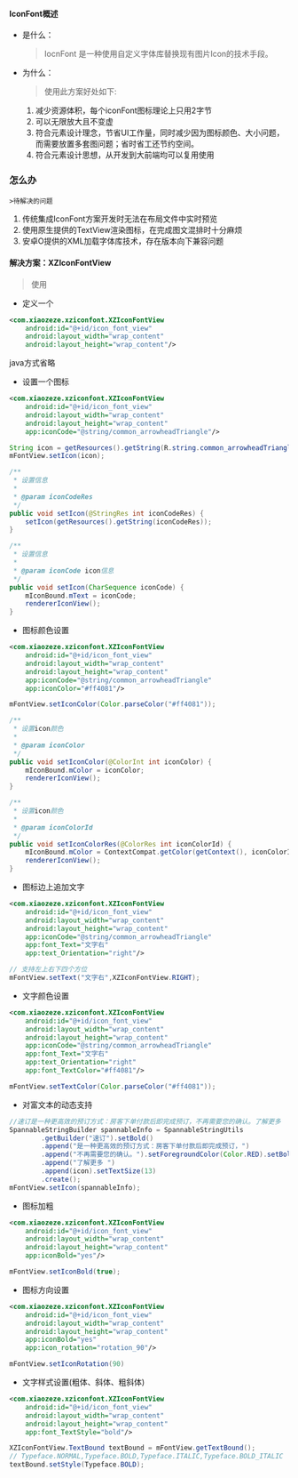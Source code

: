 #### **IconFont概述**

- 是什么：

  > IocnFont 是一种使用自定义字体库替换现有图片Icon的技术手段。



- 为什么：

  > 使用此方案好处如下:

   	1. 减少资源体积，每个iconFont图标理论上只用2字节
   	2. 可以无限放大且不变虚
   	3. 符合元素设计理念，节省UI工作量，同时减少因为图标颜色、大小问题，而需要放置多套图问题；省时省工还节约空间。
   	4. 符合元素设计思想，从开发到大前端均可以复用使用



### 怎么办

	>待解决的问题

1. 传统集成IconFont方案开发时无法在布局文件中实时预览
2. 使用原生提供的TextView渲染图标，在完成图文混排时十分麻烦
3. 安卓O提供的XML加载字体库技术，存在版本向下兼容问题



#### 解决方案：XZIconFontView



> 使用

- 定义一个

```xml
<com.xiaozeze.xziconfont.XZIconFontView
    android:id="@+id/icon_font_view"
    android:layout_width="wrap_content"
    android:layout_height="wrap_content"/>
```

java方式省略



- 设置一个图标

```xml
<com.xiaozeze.xziconfont.XZIconFontView
    android:id="@+id/icon_font_view"
    android:layout_width="wrap_content"
    android:layout_height="wrap_content" 
    app:iconCode="@string/common_arrowheadTriangle"/>
```

```java
String icon = getResources().getString(R.string.common_arrowheadTriangle);
mFontView.setIcon(icon);

/**
 * 设置信息
 *
 * @param iconCodeRes
 */
public void setIcon(@StringRes int iconCodeRes) {
    setIcon(getResources().getString(iconCodeRes));
}

/**
 * 设置信息
 *
 * @param iconCode icon信息
 */
public void setIcon(CharSequence iconCode) {
    mIconBound.mText = iconCode;
    rendererIconView();
}
```



- 图标颜色设置

```xml
<com.xiaozeze.xziconfont.XZIconFontView
    android:id="@+id/icon_font_view"
    android:layout_width="wrap_content"
    android:layout_height="wrap_content"
    app:iconCode="@string/common_arrowheadTriangle"
    app:iconColor="#ff4081"/>
```

```java
mFontView.setIconColor(Color.parseColor("#ff4081"));

/**
 * 设置icon颜色
 *
 * @param iconColor
 */
public void setIconColor(@ColorInt int iconColor) {
    mIconBound.mColor = iconColor;
    rendererIconView();
}

/**
 * 设置icon颜色
 *
 * @param iconColorId
 */
public void setIconColorRes(@ColorRes int iconColorId) {
    mIconBound.mColor = ContextCompat.getColor(getContext(), iconColorId);
    rendererIconView();
}
```



- 图标边上追加文字

```xml
<com.xiaozeze.xziconfont.XZIconFontView
    android:id="@+id/icon_font_view"
    android:layout_width="wrap_content"
    android:layout_height="wrap_content"
    app:iconCode="@string/common_arrowheadTriangle"
    app:font_Text="文字右"
    app:text_Orientation="right"/>
```

```java
// 支持左上右下四个方位
mFontView.setText("文字右",XZIconFontView.RIGHT);
```



- 文字颜色设置

```xml
<com.xiaozeze.xziconfont.XZIconFontView
    android:id="@+id/icon_font_view"
    android:layout_width="wrap_content"
    android:layout_height="wrap_content"
    app:iconCode="@string/common_arrowheadTriangle"
    app:font_Text="文字右"
    app:text_Orientation="right"
    app:font_TextColor="#ff4081"/>
```

```java 
mFontView.setTextColor(Color.parseColor("#ff4081"));
```



- 对富文本的动态支持

```java
//速订是一种更高效的预订方式：房客下单付款后即完成预订，不再需要您的确认。了解更多
SpannableStringBuilder spannableInfo = SpannableStringUtils
        .getBuilder("速订").setBold()
        .append("是一种更高效的预订方式：房客下单付款后即完成预订，")
        .append("不再需要您的确认。").setForegroundColor(Color.RED).setBold()
        .append("了解更多 ")
        .append(icon).setTextSize(13)
        .create();
mFontView.setIcon(spannableInfo);
```



- 图标加粗

```XML
<com.xiaozeze.xziconfont.XZIconFontView
    android:id="@+id/icon_font_view"
    android:layout_width="wrap_content"
    android:layout_height="wrap_content"                                           			app:iconCode="@string/common_arrowheadTriangle"
    app:iconBold="yes"/>
```

```java
mFontView.setIconBold(true);
```



- 图标方向设置

```xml
<com.xiaozeze.xziconfont.XZIconFontView
    android:id="@+id/icon_font_view"
    android:layout_width="wrap_content"
    android:layout_height="wrap_content"                                           			app:iconCode="@string/common_arrowheadTriangle"
    app:iconBold="yes"
    app:icon_rotation="rotation_90"/>
```



```java
mFontView.setIconRotation(90)
```



- 文字样式设置(粗体、斜体、粗斜体)

```xml
<com.xiaozeze.xziconfont.XZIconFontView
    android:id="@+id/icon_font_view"
    android:layout_width="wrap_content"
    android:layout_height="wrap_content"                                           			app:iconCode="@string/common_arrowheadTriangle"
    app:font_TextStyle="bold"/>
```

```java 
XZIconFontView.TextBound textBound = mFontView.getTextBound();
// Typeface.NORMAL,Typeface.BOLD,Typeface.ITALIC,Typeface.BOLD_ITALIC
textBound.setStyle(Typeface.BOLD);
```


















